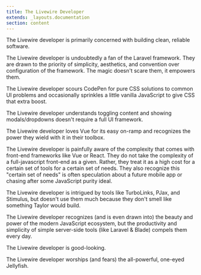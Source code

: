```yaml
---
title: The Livewire Developer
extends: _layouts.documentation
section: content
---
```


The Livewire developer is primarily concerned with building clean, reliable software.

The Livewire developer is undoubtedly a fan of the Laravel framework. They are drawn to the priority of simplicity, aesthetics, and convention over configuration of the framework. The magic doesn't scare them, it empowers them.

The Livewire developer scours CodePen for pure CSS solutions to common UI problems and occasionally sprinkles a little vanilla JavaScript to give CSS that extra boost.

The Livewire developer understands toggling content and showing modals/dropdowns doesn't require a full UI framework.

The Livewire developer loves Vue for its easy on-ramp and recognizes the power they wield with it in their toolbox.

The Livewire developer is painfully aware of the complexity that comes with front-end frameworks like Vue or React. They do not take the complexity of a full-javascript front-end as a given. Rather, they treat it as a high cost for a certain set of tools for a certain set of needs. They also recognize this "certain set of needs" is often speculation about a future mobile app or chasing after some JavaScript purity ideal.

The Livewire developer is intrigued by tools like TurboLinks, PJax, and Stimulus, but doesn't use them much because they don't smell like something Taylor would build.

The Livewire developer recognizes (and is even drawn into) the beauty and power of the modern JavaScript ecosystem, but the productivity and simplicity of simple server-side tools (like Laravel & Blade) compels them every day.

The Livewire developer is good-looking.

The Livewire developer worships (and fears) the all-powerful, one-eyed Jellyfish.
